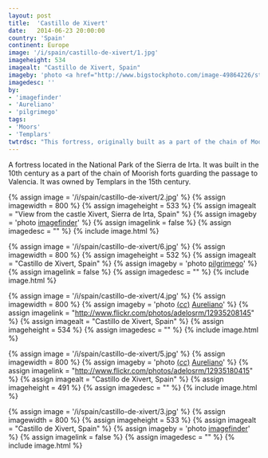 ```yaml
---
layout: post
title:  'Castillo de Xivert'
date:   2014-06-23 20:00:00
country: 'Spain'
continent: Europe
image: '/i/spain/castillo-de-xivert/1.jpg'
imageheight: 534
imagealt: "Castillo de Xivert, Spain"
imageby: 'photo <a href="http://www.bigstockphoto.com/image-49864226/stock-photo-castillo-de-xivert">imagefinder</a>'
imagedesc: ''
by:
- 'imagefinder'
- 'Aureliano'
- 'pilgrimego'
tags:
- 'Moors'
- 'Templars'
twtrdsc: "This fortress, originally built as a part of the chain of Moorish forts guarding the passage to Valencia, was owned by Templars in the 15th century."
---
```

A fortress located in the National Park of the Sierra de Irta. It was built in the 10th century as a part of the chain of Moorish forts guarding the passage to Valencia. It was owned by Templars in the 15th century.

<!-- img -->
{% assign image = '/i/spain/castillo-de-xivert/2.jpg' %}
{% assign imagewidth = 800 %}
{% assign imageheight = 533 %}
{% assign imagealt = "View from the castle Xivert, Sierra de Irta, Spain" %}
{% assign imageby = 'photo <a href="http://www.bigstockphoto.com/image-49864208/stock-photo-castillo-de-xivert">imagefinder</a>' %}
{% assign imagelink = false %}
{% assign imagedesc = "" %}
{% include image.html %}

<!-- img -->
{% assign image = '/i/spain/castillo-de-xivert/6.jpg' %}
{% assign imagewidth = 800 %}
{% assign imageheight = 532 %}
{% assign imagealt = "Castillo de Xivert, Spain" %}
{% assign imageby = 'photo <a href="http://www.bigstockphoto.com/image-35123411/stock-photo-bottom-view-to-the-old-castle-and-mountains-alcala-de-xivert-in-spain">pilgrimego</a>' %}
{% assign imagelink = false %}
{% assign imagedesc = "" %}
{% include image.html %}

{% assign image = '/i/spain/castillo-de-xivert/4.jpg' %}
{% assign imagewidth = 800 %}
{% assign imageby = 'photo <a title="License: Attribution-ShareAlike 2.0 Generic" href="https://creativecommons.org/licenses/by-sa/2.0/">(<em>cc</em>)</a> <a href="http://www.flickr.com/photos/adelosrm/12935208145">Aureliano</a>' %}
{% assign imagelink = "http://www.flickr.com/photos/adelosrm/12935208145" %}
{% assign imagealt = "Castillo de Xivert, Spain" %}
{% assign imageheight = 534 %}
{% assign imagedesc = "" %}
{% include image.html %}

{% assign image = '/i/spain/castillo-de-xivert/5.jpg' %}
{% assign imagewidth = 800 %}
{% assign imageby = 'photo <a title="License: Attribution-ShareAlike 2.0 Generic" href="https://creativecommons.org/licenses/by-sa/2.0/">(<em>cc</em>)</a> <a href="http://www.flickr.com/photos/adelosrm/12935180415">Aureliano</a>' %}
{% assign imagelink = "http://www.flickr.com/photos/adelosrm/12935180415" %}
{% assign imagealt = "Castillo de Xivert, Spain" %}
{% assign imageheight = 491 %}
{% assign imagedesc = "" %}
{% include image.html %}

<!-- img -->
{% assign image = '/i/spain/castillo-de-xivert/3.jpg' %}
{% assign imagewidth = 800 %}
{% assign imageheight = 533 %}
{% assign imagealt = "Castillo de Xivert, Spain" %}
{% assign imageby = 'photo <a href="http://www.bigstockphoto.com/image-49864205/stock-photo-castillo-de-xivert">imagefinder</a>' %}
{% assign imagelink = false %}
{% assign imagedesc = "" %}
{% include image.html %}